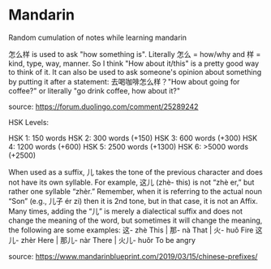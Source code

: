 # Mandarin
Random cumulation of notes while learning mandarin

怎么样 is used to ask "how something is". Literally 怎么 = how/why and 样 = kind, type, way, manner. So I think "How about it/this" is a pretty good way to think of it. It can also be used to ask someone's opinion about something by putting it after a statement: 去喝咖啡怎么样？"How about going for coffee?" or literally "go drink coffee, how about it?"

source: https://forum.duolingo.com/comment/25289242

HSK Levels:

HSK 1: 150 words
HSK 2: 300 words (+150)
HSK 3: 600 words (+300)
HSK 4: 1200 words (+600)
HSK 5: 2500 words (+1300)
HSK 6: >5000 words (+2500)

When used as a suffix, 儿 takes the tone of the previous character and does not have its own syllable. For example, 这儿 (zhè- this) is not “zhè er,” but rather one syllable “zhèr.” Remember, when it is referring to the actual noun “Son” (e.g., 儿子 ér zi) then it is 2nd tone, but in that case, it is not an Affix. Many times, adding the “儿” is merely a dialectical suffix and does not change the meaning of the word, but sometimes it will change the meaning, the following are some examples:
这- zhè This | 那- nà That | 火- huǒ Fire
这儿- zhèr Here | 那儿- nàr There | 火儿- huǒr To be angry

source: https://www.mandarinblueprint.com/2019/03/15/chinese-prefixes/

